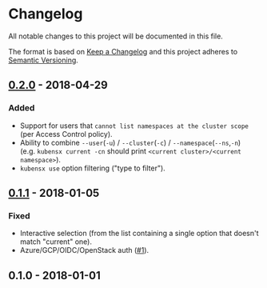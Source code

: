 # Changelog
All notable changes to this project will be documented in this file.

The format is based on [Keep a Changelog](http://keepachangelog.com/en/1.0.0/)
and this project adheres to [Semantic Versioning](http://semver.org/spec/v2.0.0.html).

## [0.2.0](https://github.com/shyiko/kubensx/compare/0.1.1...0.2.0) - 2018-04-29

### Added

- Support for users that `cannot list namespaces at the cluster scope` (per Access Control policy).
- Ability to combine `--user`(`-u`) / `--cluster`(`-c`) / `--namespace`(`--ns`,`-n`)  
(e.g. `kubensx current -cn` should print `<current cluster>/<current namespace>`).
- `kubensx use` option filtering ("type to filter"). 

## [0.1.1](https://github.com/shyiko/kubensx/compare/0.1.0...0.1.1) - 2018-01-05

### Fixed
- Interactive selection (from the list containing a single option that doesn't match "current" one). 
- Azure/GCP/OIDC/OpenStack auth ([#1](https://github.com/shyiko/kubensx/pull/1)).  

## 0.1.0 - 2018-01-01
